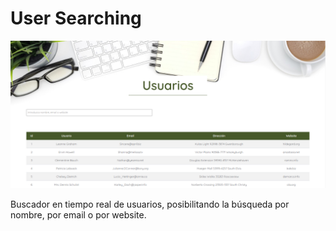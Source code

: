 # User Searching

![](https://raw.githubusercontent.com/saragb91/User-Searching/master/userSearching-style.png)

Buscador en tiempo real de usuarios, posibilitando la búsqueda por nombre, por email o por website.

